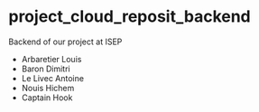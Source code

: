 # project_cloud_reposit_backend
Backend of our project at ISEP
- Arbaretier Louis
- Baron Dimitri
- Le Livec Antoine
- Nouis Hichem
- Captain Hook
